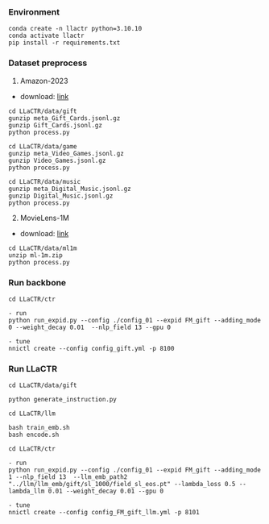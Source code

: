 ### Environment
```
conda create -n llactr python=3.10.10
conda activate llactr
pip install -r requirements.txt
```

### Dataset preprocess
1. Amazon-2023
- download: [link](https://amazon-reviews-2023.github.io/)
```
cd LLaCTR/data/gift
gunzip meta_Gift_Cards.jsonl.gz
gunzip Gift_Cards.jsonl.gz
python process.py

cd LLaCTR/data/game
gunzip meta_Video_Games.jsonl.gz
gunzip Video_Games.jsonl.gz
python process.py

cd LLaCTR/data/music
gunzip meta_Digital_Music.jsonl.gz
gunzip Digital_Music.jsonl.gz
python process.py
```

2. MovieLens-1M
- download: [link](https://grouplens.org/datasets/MovieLens/1m/)
```
cd LLaCTR/data/ml1m
unzip ml-1m.zip
python process.py
```

### Run backbone
```
cd LLaCTR/ctr

- run
python run_expid.py --config ./config_01 --expid FM_gift --adding_mode 0 --weight_decay 0.01  --nlp_field 13 --gpu 0

- tune
nnictl create --config config_gift.yml -p 8100
```

### Run LLaCTR
```
cd LLaCTR/data/gift

python generate_instruction.py

cd LLaCTR/llm

bash train_emb.sh
bash encode.sh

cd LLaCTR/ctr

- run
python run_expid.py --config ./config_01 --expid FM_gift --adding_mode 1 --nlp_field 13  --llm_emb_path2 "../llm/llm_emb/gift/sl_1000/field_sl_eos.pt" --lambda_loss 0.5 --lambda_llm 0.01 --weight_decay 0.01 --gpu 0

- tune
nnictl create --config config_FM_gift_llm.yml -p 8101
```

